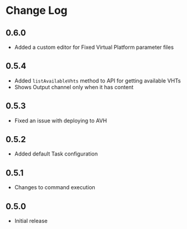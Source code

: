 # Change Log

## 0.6.0
- Added a custom editor for Fixed Virtual Platform parameter files

## 0.5.4

- Added `listAvailableVhts` method to API for getting available VHTs
- Shows Output channel only when it has content  

## 0.5.3

- Fixed an issue with deploying to AVH

## 0.5.2

- Added default Task configuration

## 0.5.1

- Changes to command execution

## 0.5.0

- Initial release
